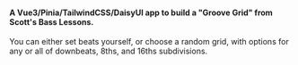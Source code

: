#### A Vue3/Pinia/TailwindCSS/DaisyUI app to build a "Groove Grid" from Scott's Bass Lessons.

You can either set beats yourself, or choose a random grid, with options for any or all
of downbeats, 8ths, and 16ths subdivisions.
